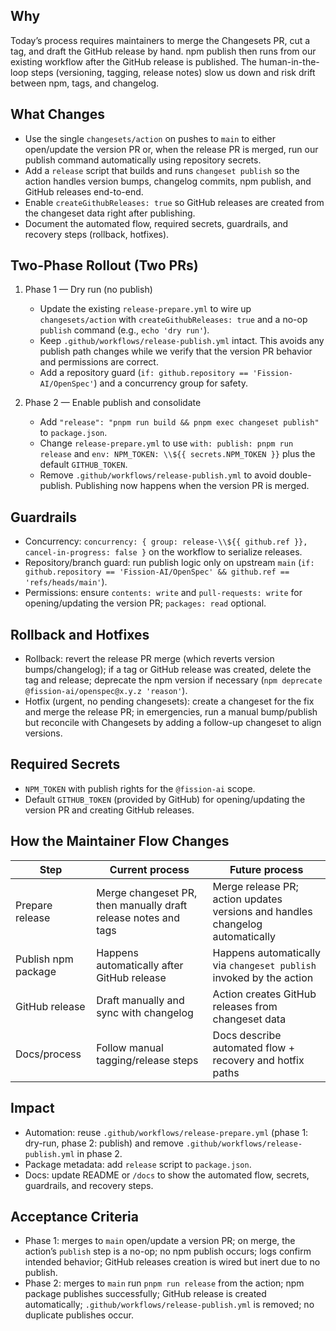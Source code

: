 ## Why
Today’s process requires maintainers to merge the Changesets PR, cut a tag, and draft the GitHub release by hand. npm publish then runs from our existing workflow after the GitHub release is published. The human-in-the-loop steps (versioning, tagging, release notes) slow us down and risk drift between npm, tags, and changelog.

## What Changes
- Use the single `changesets/action` on pushes to `main` to either open/update the version PR or, when the release PR is merged, run our publish command automatically using repository secrets.
- Add a `release` script that builds and runs `changeset publish` so the action handles version bumps, changelog commits, npm publish, and GitHub releases end-to-end.
- Enable `createGithubReleases: true` so GitHub releases are created from the changeset data right after publishing.
- Document the automated flow, required secrets, guardrails, and recovery steps (rollback, hotfixes).

## Two-Phase Rollout (Two PRs)
1) Phase 1 — Dry run (no publish)
   - Update the existing `release-prepare.yml` to wire up `changesets/action` with `createGithubReleases: true` and a no-op `publish` command (e.g., `echo 'dry run'`).
   - Keep `.github/workflows/release-publish.yml` intact. This avoids any publish path changes while we verify that the version PR behavior and permissions are correct.
   - Add a repository guard (`if: github.repository == 'Fission-AI/OpenSpec'`) and a concurrency group for safety.

2) Phase 2 — Enable publish and consolidate
   - Add `"release": "pnpm run build && pnpm exec changeset publish"` to `package.json`.
   - Change `release-prepare.yml` to use `with: publish: pnpm run release` and `env: NPM_TOKEN: \\${{ secrets.NPM_TOKEN }}` plus the default `GITHUB_TOKEN`.
   - Remove `.github/workflows/release-publish.yml` to avoid double-publish. Publishing now happens when the version PR is merged.

## Guardrails
- Concurrency: `concurrency: { group: release-\\${{ github.ref }}, cancel-in-progress: false }` on the workflow to serialize releases.
- Repository/branch guard: run publish logic only on upstream `main` (`if: github.repository == 'Fission-AI/OpenSpec' && github.ref == 'refs/heads/main'`).
- Permissions: ensure `contents: write` and `pull-requests: write` for opening/updating the version PR; `packages: read` optional.

## Rollback and Hotfixes
- Rollback: revert the release PR merge (which reverts version bumps/changelog); if a tag or GitHub release was created, delete the tag and release; deprecate the npm version if necessary (`npm deprecate @fission-ai/openspec@x.y.z 'reason'`).
- Hotfix (urgent, no pending changesets): create a changeset for the fix and merge the release PR; in emergencies, run a manual bump/publish but reconcile with Changesets by adding a follow-up changeset to align versions.

## Required Secrets
- `NPM_TOKEN` with publish rights for the `@fission-ai` scope.
- Default `GITHUB_TOKEN` (provided by GitHub) for opening/updating the version PR and creating GitHub releases.

## How the Maintainer Flow Changes
| Step | Current process | Future process |
| --- | --- | --- |
| Prepare release | Merge changeset PR, then manually draft release notes and tags | Merge release PR; action updates versions and handles changelog automatically |
| Publish npm package | Happens automatically after GitHub release | Happens automatically via `changeset publish` invoked by the action |
| GitHub release | Draft manually and sync with changelog | Action creates GitHub releases from changeset data |
| Docs/process | Follow manual tagging/release steps | Docs describe automated flow + recovery and hotfix paths |

## Impact
- Automation: reuse `.github/workflows/release-prepare.yml` (phase 1: dry-run, phase 2: publish) and remove `.github/workflows/release-publish.yml` in phase 2.
- Package metadata: add `release` script to `package.json`.
- Docs: update README or `/docs` to show the automated flow, secrets, guardrails, and recovery steps.

## Acceptance Criteria
- Phase 1: merges to `main` open/update a version PR; on merge, the action’s `publish` step is a no-op; no npm publish occurs; logs confirm intended behavior; GitHub releases creation is wired but inert due to no publish.
- Phase 2: merges to `main` run `pnpm run release` from the action; npm package publishes successfully; GitHub release is created automatically; `.github/workflows/release-publish.yml` is removed; no duplicate publishes occur.
